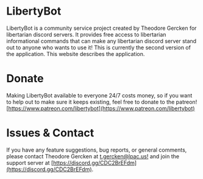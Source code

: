 # LibertyBot 
LibertyBot is a community service project created by Theodore Gercken for libertarian discord servers. It provides free access to libertarian informational commands that can make any libertarian discord server stand out to anyone who wants to use it! This is currently the second version of the application. This website describes the application.

# Donate
Making LibertyBot available to everyone 24/7 costs money, so if you want to help out to make sure it keeps existing, feel free to donate to the patreon! [https://www.patreon.com/libertybot](https://www.patreon.com/libertybot)

# Issues & Contact
If you have any feature suggestions, bug reports, or general comments, please contact Theodore Gercken at [t.gercken@lpac.us!](mailto:t.gercken@lpac.us) and join the support server at [https://discord.gg/CDC2BrEFdm](https://discord.gg/CDC2BrEFdm).